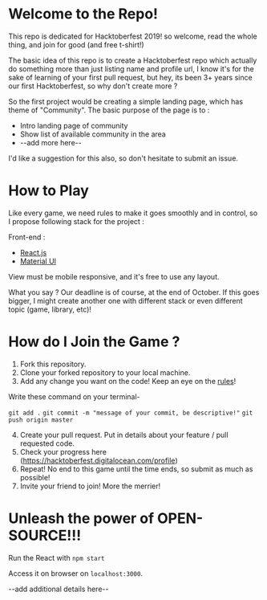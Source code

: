 # Welcome to the Repo!

This repo is dedicated for Hacktoberfest 2019! so welcome, read the whole thing, and join for good (and free t-shirt!)

The basic idea of this repo is to create a Hacktoberfest repo which actually do something more than just listing name and profile url, I know it's for the sake of learning of your first pull request, but hey, its been 3+ years since our first Hacktoberfest, so why don't create more ?

So the first project would be creating a simple landing page, which has theme of "Community". The basic purpose of the page is to :
- Intro landing page of community
- Show list of available community in the area
- --add more here-- 

I'd like a suggestion for this also, so don't hesitate to submit an issue.

# How to Play
Like every game, we need rules to make it goes smoothly and in control, so I propose following stack for the project :

Front-end :
- [React.js](http://reactjs.org)
- [Material UI](https://material-ui.com/)

View must be mobile responsive, and it's free to use any layout.

What you say ? Our deadline is of course, at the end of October. If this goes bigger, I might create another one with different stack or even different topic (game, library, etc)!

# How do I Join the Game ?

1. Fork this repository.
2. Clone your forked repository to your local machine.
3. Add any change you want on the code! Keep an eye on the [rules]()!

Write these command on your terminal-

```git add .```
```git commit -m "message of your commit, be descriptive!"```
```git push origin master```

4. Create your pull request. Put in details about your feature / pull requested code.
5. Check your progress here (https://hacktoberfest.digitalocean.com/profile)
6. Repeat! No end to this game until the time ends, so submit as much as possible!
7. Invite your friend to join! More the merrier!

# Unleash the power of OPEN-SOURCE!!!

Run the React with
```npm start```

Access it on browser on `localhost:3000`.

--add additional details here--